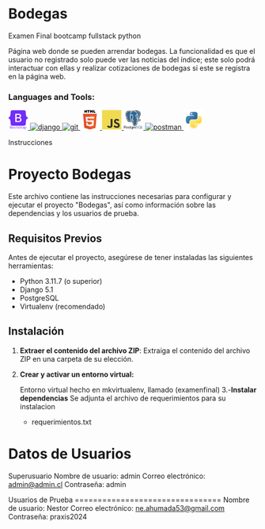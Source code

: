 # Bodegas
Examen Final bootcamp fullstack python

Página web donde se pueden arrendar bodegas. 
La funcionalidad es que el usuario no registrado solo puede ver las noticias del índice; 
este solo podrá interactuar con ellas y realizar cotizaciones de bodegas si este se registra en la página web.

<h3 align="left">Languages and Tools:</h3>
<p align="left"> <a href="https://getbootstrap.com" target="_blank" rel="noreferrer"> <img src="https://raw.githubusercontent.com/devicons/devicon/master/icons/bootstrap/bootstrap-plain-wordmark.svg" alt="bootstrap" width="40" height="40"/> </a> <a href="https://www.djangoproject.com/" target="_blank" rel="noreferrer"> <img src="https://cdn.worldvectorlogo.com/logos/django.svg" alt="django" width="40" height="40"/> </a> <a href="https://git-scm.com/" target="_blank" rel="noreferrer"> <img src="https://www.vectorlogo.zone/logos/git-scm/git-scm-icon.svg" alt="git" width="40" height="40"/> </a> <a href="https://www.w3.org/html/" target="_blank" rel="noreferrer"> <img src="https://raw.githubusercontent.com/devicons/devicon/master/icons/html5/html5-original-wordmark.svg" alt="html5" width="40" height="40"/> </a> <a href="https://developer.mozilla.org/en-US/docs/Web/JavaScript" target="_blank" rel="noreferrer"> <img src="https://raw.githubusercontent.com/devicons/devicon/master/icons/javascript/javascript-original.svg" alt="javascript" width="40" height="40"/> </a> <a href="https://www.postgresql.org" target="_blank" rel="noreferrer"> <img src="https://raw.githubusercontent.com/devicons/devicon/master/icons/postgresql/postgresql-original-wordmark.svg" alt="postgresql" width="40" height="40"/> </a> <a href="https://postman.com" target="_blank" rel="noreferrer"> <img src="https://www.vectorlogo.zone/logos/getpostman/getpostman-icon.svg" alt="postman" width="40" height="40"/> </a> <a href="https://www.python.org" target="_blank" rel="noreferrer"> <img src="https://raw.githubusercontent.com/devicons/devicon/master/icons/python/python-original.svg" alt="python" width="40" height="40"/> </a> </p>


Instrucciones
# Proyecto Bodegas
Este archivo contiene las instrucciones necesarias para configurar y ejecutar el proyecto "Bodegas", 
así como información sobre las dependencias y los usuarios de prueba.
## Requisitos Previos
Antes de ejecutar el proyecto, asegúrese de tener instaladas las siguientes herramientas:
- Python 3.11.7 (o superior)
- Django 5.1
- PostgreSQL
- Virtualenv (recomendado)
## Instalación
1. **Extraer el contenido del archivo ZIP**:
   Extraiga el contenido del archivo ZIP en una carpeta de su elección.
2. **Crear y activar un entorno virtual:**
    
    Entorno virtual hecho en mkvirtualenv, llamado (examenfinal)
3.-**Instalar dependencias**
    Se adjunta el archivo de requerimientos para su instalacion
    - requerimientos.txt
# Datos de Usuarios
   Superusuario
        Nombre de usuario: admin
        Correo electrónico: admin@admin.cl
        Contraseña: admin
    
   Usuarios de Prueba
    ================================
    Nombre de usuario: Nestor
    Correo electrónico: ne.ahumada53@gmail.com
    Contraseña: praxis2024
